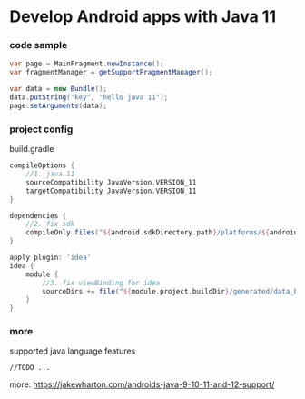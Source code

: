 # Develop Android apps with Java 11


### code sample

```java
var page = MainFragment.newInstance();
var fragmentManager = getSupportFragmentManager();

var data = new Bundle();
data.putString("key", "hello java 11");
page.setArguments(data);

```

### project config

build.gradle

```groovy
compileOptions {
    //1. java 11
    sourceCompatibility JavaVersion.VERSION_11
    targetCompatibility JavaVersion.VERSION_11
}
```

```groovy
dependencies {
    //2. fix sdk
    compileOnly files("${android.sdkDirectory.path}/platforms/${android.compileSdkVersion}/android.jar")
}
```

```groovy
apply plugin: 'idea'
idea {
    module {
        //3. fix viewBinding for idea
        sourceDirs += file("${module.project.buildDir}/generated/data_binding_base_class_source_out/debug/out")
    }
}
```

### more
supported java language features
```
//TODO ...
```
more:
https://jakewharton.com/androids-java-9-10-11-and-12-support/
